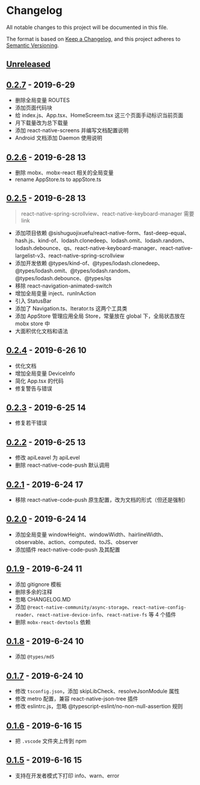 # Changelog

All notable changes to this project will be documented in this file.

The format is based on [Keep a Changelog](https://keepachangelog.com/zh-CN/1.0.0/),
and this project adheres to [Semantic Versioning](https://semver.org/lang/zh-CN/).

## [Unreleased]

## [0.2.7] - 2019-6-29

- 删除全局变量 ROUTES
- 添加页面代码块
- 给 index.js、App.tsx、HomeScreem.tsx 这三个页面手动标识当前页面
- 月下载量改为总下载量
- 添加 react-native-screens 并编写文档配置说明
- Android 文档添加 Daemon 使用说明

## [0.2.6] - 2019-6-28 13

- 删除 mobx、mobx-react 相关的全局变量
- rename AppStore.ts to appStore.ts

## [0.2.5] - 2019-6-28 13

> react-native-spring-scrollview、react-native-keyboard-manager 需要 link

- 添加项目依赖 @sishuguojixuefu/react-native-form、fast-deep-equal、hash.js、kind-of、lodash.clonedeep、lodash.omit、lodash.random、lodash.debounce、qs、react-native-keyboard-manager、react-native-largelist-v3、react-native-spring-scrollview
- 添加开发依赖 @types/kind-of、@types/lodash.clonedeep、@types/lodash.omit、@types/lodash.random、@types/lodash.debounce、@types/qs
- 移除 react-navigation-animated-switch
- 增加全局变量 inject、runInAction
- 引入 StatusBar
- 添加了 Navigation.ts、Iterator.ts 这两个工具类
- 添加 AppStore 管理应用全局 Store，常量放在 global 下，全局状态放在 mobx store 中
- 大面积优化文档和语法

## [0.2.4] - 2019-6-26 10

- 优化文档
- 增加全局变量 DeviceInfo
- 简化 App.tsx 的代码
- 修复警告与错误

## [0.2.3] - 2019-6-25 14

- 修复若干错误

## [0.2.2] - 2019-6-25 13

- 修改 apiLeavel 为 apiLevel
- 删除 react-native-code-push 默认调用

## [0.2.1] - 2019-6-24 17

- 移除 react-native-code-push 原生配置，改为文档的形式（但还是强制）

## [0.2.0] - 2019-6-24 14

- 添加全局变量 windowHeight、windowWidth、hairlineWidth、observable、action、computed、toJS、observer
- 添加插件 react-native-code-push 及其配置

## [0.1.9] - 2019-6-24 11

- 添加 gitignore 模板
- 删除多余的注释
- 忽略 CHANGELOG.MD
- 添加 `@react-native-community/async-storage`、`react-native-config-reader`、`react-native-device-info`、`react-native-fs` 等 4 个插件
- 删除 `mobx-react-devtools` 依赖

## [0.1.8] - 2019-6-24 10

- 添加 `@types/md5`

## [0.1.7] - 2019-6-24 10

- 修改 `tsconfig.json`，添加 skipLibCheck、resolveJsonModule 属性
- 修改 metro 配置，兼容 react-native-json-tree 插件
- 修改 eslintrc.js，忽略 @typescript-eslint/no-non-null-assertion 规则

## [0.1.6] - 2019-6-16 15

- 把 `.vscode` 文件夹上传到 npm

## [0.1.5] - 2019-6-16 15

- 支持在开发者模式下打印 info、warn、error

[unreleased]: https://github.com/sishuguojixuefu/react-native-template-sishu/compare/v0.4.0...HEAD
[0.4.0]: https://github.com/sishuguojixuefu/react-native-template-sishu/compare/v0.2.7...v0.4.0
[0.2.7]: https://github.com/sishuguojixuefu/react-native-template-sishu/compare/v0.2.6...v0.2.7
[0.2.6]: https://github.com/sishuguojixuefu/react-native-template-sishu/compare/v0.2.5...v0.2.6
[0.2.5]: https://github.com/sishuguojixuefu/react-native-template-sishu/compare/v0.2.4...v0.2.5
[0.2.4]: https://github.com/sishuguojixuefu/react-native-template-sishu/compare/v0.2.3...v0.2.4
[0.2.3]: https://github.com/sishuguojixuefu/react-native-template-sishu/compare/v0.2.2...v0.2.3
[0.2.2]: https://github.com/sishuguojixuefu/react-native-template-sishu/compare/v0.2.1...v0.2.2
[0.2.1]: https://github.com/sishuguojixuefu/react-native-template-sishu/compare/v0.2.0...v0.2.1
[0.2.0]: https://github.com/sishuguojixuefu/react-native-template-sishu/compare/v0.1.9...v0.2.0
[0.1.9]: https://github.com/sishuguojixuefu/react-native-template-sishu/compare/v0.1.8...v0.1.9
[0.1.8]: https://github.com/sishuguojixuefu/react-native-template-sishu/compare/v0.1.7...v0.1.8
[0.1.7]: https://github.com/sishuguojixuefu/react-native-template-sishu/compare/v0.1.6...v0.1.7
[0.1.6]: https://github.com/sishuguojixuefu/react-native-template-sishu/compare/v0.1.5...v0.1.6
[0.1.5]: https://github.com/sishuguojixuefu/react-native-template-sishu/releases/tag/v0.1.5
